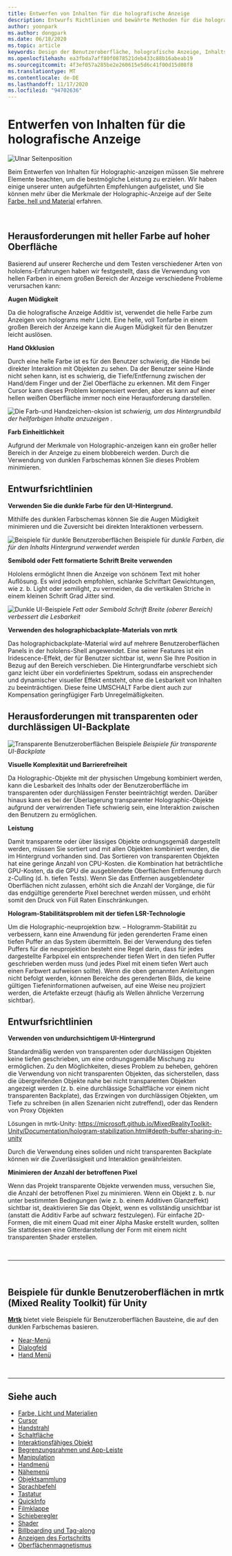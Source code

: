 ```yaml
---
title: Entwerfen von Inhalten für die holografische Anzeige
description: Entwurfs Richtlinien und bewährte Methoden für die holografische Anzeige
author: yoonpark
ms.author: dongpark
ms.date: 06/18/2020
ms.topic: article
keywords: Design der Benutzeroberfläche, holografische Anzeige, Inhalts Design, dunkles Design, helle Themen, Mixed Reality-Headset, Windows Mixed Reality-Headset, Virtual Reality-Headset, hololens, mrtk, Mixed Reality Toolkit, Design, Pixel
ms.openlocfilehash: ea3fbda7aff80f0878521deb433c88b16abeab19
ms.sourcegitcommit: 4f3ef057a285be2e260615e5d6c41f00d15d08f8
ms.translationtype: MT
ms.contentlocale: de-DE
ms.lasthandoff: 11/17/2020
ms.locfileid: "94702636"
---
```

# <a name="designing-content-for-holographic-display"></a>Entwerfen von Inhalten für die holografische Anzeige

![Ulnar Seitenposition](images/UX_Hero_DarkTheme.jpg)

Beim Entwerfen von Inhalten für Holographic-anzeigen müssen Sie mehrere Elemente beachten, um die bestmögliche Leistung zu erzielen. Wir haben einige unserer unten aufgeführten Empfehlungen aufgelistet, und Sie können mehr über die Merkmale der Holographic-Anzeige auf der Seite [Farbe, hell und Material](color-light-and-materials.md) erfahren.

<br>

## <a name="challenges-with-bright-color-on-a-large-surface"></a>Herausforderungen mit heller Farbe auf hoher Oberfläche 
Basierend auf unserer Recherche und dem Testen verschiedener Arten von hololens-Erfahrungen haben wir festgestellt, dass die Verwendung von hellen Farben in einem großen Bereich der Anzeige verschiedene Probleme verursachen kann: 

**Augen Müdigkeit** 

Da die holografische Anzeige Additiv ist, verwendet die helle Farbe zum Anzeigen von holograms mehr Licht. Eine helle, voll Tonfarbe in einem großen Bereich der Anzeige kann die Augen Müdigkeit für den Benutzer leicht auslösen. 

**Hand Okklusion** 

Durch eine helle Farbe ist es für den Benutzer schwierig, die Hände bei direkter Interaktion mit Objekten zu sehen. Da der Benutzer seine Hände nicht sehen kann, ist es schwierig, die Tiefe/Entfernung zwischen der Hand/dem Finger und der Ziel Oberfläche zu erkennen. Mit dem Finger Cursor kann dieses Problem kompensiert werden, aber es kann auf einer hellen weißen Oberfläche immer noch eine Herausforderung darstellen. 

![Die Farb-und Handzeichen-oksion ist ](images/color_handocclusion.jpg)
 *schwierig, um das Hintergrundbild der hellfarbigen Inhalte anzuzeigen* .

**Farb Einheitlichkeit**

Aufgrund der Merkmale von Holographic-anzeigen kann ein großer heller Bereich in der Anzeige zu einem blobbereich werden. Durch die Verwendung von dunklen Farbschemas können Sie dieses Problem minimieren. 

## <a name="design-guidelines"></a>Entwurfsrichtlinien

**Verwenden Sie die dunkle Farbe für den UI-Hintergrund.**

Mithilfe des dunklen Farbschemas können Sie die Augen Müdigkeit minimieren und die Zuversicht bei direkten Interaktionen verbessern. 

![Beispiele für dunkle Benutzeroberflächen Beispiele für ](images/color_dark_examples.jpg)
 *dunkle Farben, die für den Inhalts Hintergrund verwendet werden*

**Semibold oder Fett formatierte Schrift Breite verwenden**

Hololens ermöglicht Ihnen die Anzeige von schönem Text mit hoher Auflösung. Es wird jedoch empfohlen, schlanke Schriftart Gewichtungen, wie z. b. Light oder semilight, zu vermeiden, da die vertikalen Striche in einem kleinen Schrift Grad Jitter sind. 

![Dunkle UI-Beispiele ](images/color_font_examples.jpg)
 *Fett oder Semibold Schrift Breite (oberer Bereich) verbessert die Lesbarkeit*

**Verwenden des holographicbackplate-Materials von mrtk**

Das holographicbackplate-Material wird auf mehrere Benutzeroberflächen Panels in der hololens-Shell angewendet. Eine seiner Features ist ein Iridescence-Effekt, der für Benutzer sichtbar ist, wenn Sie Ihre Position in Bezug auf den Bereich verschieben. Die Hintergrundfarbe verschiebt sich ganz leicht über ein vordefiniertes Spektrum, sodass ein ansprechender und dynamischer visueller Effekt entsteht, ohne die Lesbarkeit von Inhalten zu beeinträchtigen. Diese feine UMSCHALT Farbe dient auch zur Kompensation geringfügiger Farb Unregelmäßigkeiten. 


## <a name="challenges-with-transparent-or-translucent-ui-backplate"></a>Herausforderungen mit transparenten oder durchlässigen UI-Backplate 
![Transparente Benutzeroberflächen Beispiele ](images/color_transparent_examples.jpg)
 *Beispiele für transparente UI-Backplate*

**Visuelle Komplexität und Barrierefreiheit**

Da Holographic-Objekte mit der physischen Umgebung kombiniert werden, kann die Lesbarkeit des Inhalts oder der Benutzeroberfläche im transparenten oder durchlässigen Fenster beeinträchtigt werden. Darüber hinaus kann es bei der Überlagerung transparenter Holographic-Objekte aufgrund der verwirrenden Tiefe schwierig sein, eine Interaktion zwischen den Benutzern zu ermöglichen.

**Leistung**

Damit transparente oder über lässiges Objekte ordnungsgemäß dargestellt werden, müssen Sie sortiert und mit allen Objekten kombiniert werden, die im Hintergrund vorhanden sind. Das Sortieren von transparenten Objekten hat eine geringe Anzahl von CPU-Kosten. die Kombination hat beträchtliche GPU-Kosten, da die GPU die ausgeblendete Oberflächen Entfernung durch z-Culling (d. h. tiefen Tests). Wenn Sie das Entfernen ausgeblendeter Oberflächen nicht zulassen, erhöht sich die Anzahl der Vorgänge, die für das endgültige gerenderte Pixel berechnet werden müssen, und erhöht somit den Druck von Füll Raten Einschränkungen.

**Hologram-Stabilitätsproblem mit der tiefen LSR-Technologie**

Um die Holographic-neuprojektion bzw. – Hologramm-Stabilität zu verbessern, kann eine Anwendung für jeden gerenderten Frame einen tiefen Puffer an das System übermitteln. Bei der Verwendung des tiefen Puffers für die neuprojektion besteht eine Regel darin, dass für jedes dargestellte Farbpixel ein entsprechender tiefen Wert in den tiefen Puffer geschrieben werden muss (und jedes Pixel mit einem tiefen Wert auch einen Farbwert aufweisen sollte). Wenn die oben genannten Anleitungen nicht befolgt werden, können Bereiche des gerenderten Bilds, die keine gültigen Tiefeninformationen aufweisen, auf eine Weise neu projiziert werden, die Artefakte erzeugt (häufig als Wellen ähnliche Verzerrung sichtbar).


## <a name="design-guidelines"></a>Entwurfsrichtlinien
**Verwenden von undurchsichtigem UI-Hintergrund**

Standardmäßig werden von transparenten oder durchlässigen Objekten keine tiefen geschrieben, um eine ordnungsgemäße Mischung zu ermöglichen. Zu den Möglichkeiten, dieses Problem zu beheben, gehören die Verwendung von nicht transparenten Objekten, das sicherstellen, dass die übergreifenden Objekte nahe bei nicht transparenten Objekten angezeigt werden (z. b. eine durchlässige Schaltfläche vor einem nicht transparenten Backplate), das Erzwingen von durchlässigen Objekten, um Tiefe zu schreiben (in allen Szenarien nicht zutreffend), oder das Rendern von Proxy Objekten

Lösungen in mrtk-Unity: https://microsoft.github.io/MixedRealityToolkit-Unity/Documentation/hologram-stabilization.html#depth-buffer-sharing-in-unity  

Durch die Verwendung eines soliden und nicht transparenten Backplate können wir die Zuverlässigkeit und Interaktion gewährleisten.

**Minimieren der Anzahl der betroffenen Pixel**

Wenn das Projekt transparente Objekte verwenden muss, versuchen Sie, die Anzahl der betroffenen Pixel zu minimieren. Wenn ein Objekt z. b. nur unter bestimmten Bedingungen (wie z. b. einem Additiven Glanzeffekt) sichtbar ist, deaktivieren Sie das Objekt, wenn es vollständig unsichtbar ist (anstatt die Additiv Farbe auf schwarz festzulegen). Für einfache 2D-Formen, die mit einem Quad mit einer Alpha Maske erstellt wurden, sollten Sie stattdessen eine Gitterdarstellung der Form mit einem nicht transparenten Shader erstellen. 

<br/>

---

<br/>

## <a name="dark-ui-examples-in-mrtk-mixed-reality-toolkit-for-unity"></a>Beispiele für dunkle Benutzeroberflächen in mrtk (Mixed Reality Toolkit) für Unity
**[Mrtk](https://github.com/Microsoft/MixedRealityToolkit-Unity)** bietet viele Beispiele für Benutzeroberflächen Bausteine, die auf den dunklen Farbschemas basieren.

* [Near-Menü](https://microsoft.github.io/MixedRealityToolkit-Unity/Documentation/README_NearMenu.html)
* [Dialogfeld](https://microsoft.github.io/MixedRealityToolkit-Unity/Assets/MRTK/SDK/Experimental/Dialog/README_Dialog.html)
* [Hand Menü](https://microsoft.github.io/MixedRealityToolkit-Unity/Documentation/README_HandMenu.html)


<br>

---


## <a name="see-also"></a>Siehe auch
* [Farbe, Licht und Materialien](color-light-and-materials.md)
* [Cursor](cursors.md)
* [Handstrahl](point-and-commit.md)
* [Schaltfläche](button.md)
* [Interaktionsfähiges Objekt](interactable-object.md)
* [Begrenzungsrahmen und App-Leiste](app-bar-and-bounding-box.md)
* [Manipulation](direct-manipulation.md)
* [Handmenü](hand-menu.md)
* [Nähemenü](near-menu.md)
* [Objektsammlung](object-collection.md)
* [Sprachbefehl](voice-input.md)
* [Tastatur](keyboard.md)
* [QuickInfo](tooltip.md)
* [Filmklappe](slate.md)
* [Schieberegler](slider.md)
* [Shader](shader.md)
* [Billboarding und Tag-along](billboarding-and-tag-along.md)
* [Anzeigen des Fortschritts](progress.md)
* [Oberflächenmagnetismus](surface-magnetism.md)
